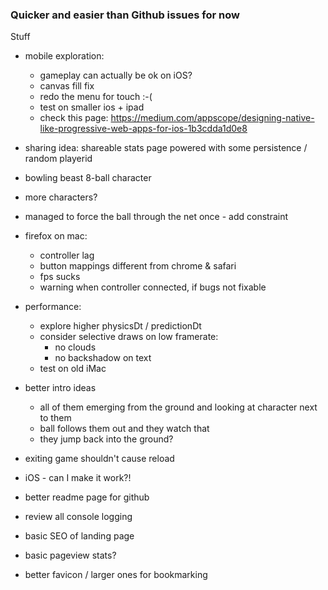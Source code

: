 ### Quicker and easier than Github issues for now

Stuff

- mobile exploration:

  - gameplay can actually be ok on iOS?
  - canvas fill fix
  - redo the menu for touch :-(
  - test on smaller ios + ipad
  - check this page: https://medium.com/appscope/designing-native-like-progressive-web-apps-for-ios-1b3cdda1d0e8

- sharing idea: shareable stats page powered with some persistence / random playerid
- bowling beast 8-ball character
- more characters?
- managed to force the ball through the net once - add constraint
- firefox on mac:
  - controller lag
  - button mappings different from chrome & safari
  - fps sucks
  - warning when controller connected, if bugs not fixable
- performance:
  - explore higher physicsDt / predictionDt
  - consider selective draws on low framerate:
    - no clouds
    - no backshadow on text
  - test on old iMac
- better intro ideas
  - all of them emerging from the ground and looking at character next to them
  - ball follows them out and they watch that
  - they jump back into the ground?
- exiting game shouldn't cause reload
- iOS - can I make it work?!
- better readme page for github
- review all console logging
- basic SEO of landing page
- basic pageview stats?
- better favicon / larger ones for bookmarking
